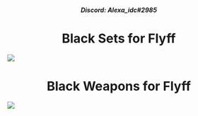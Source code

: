 <h5 align="center">Discord: Alexa_idc#2985</h5>
<h1 align="center">Black Sets for Flyff</h1>

<img src="https://i.imgur.com/nVxSM9i.png">

<h1 align="center">Black Weapons for Flyff</h1>

<img src="https://i.imgur.com/230aLiD.png">
